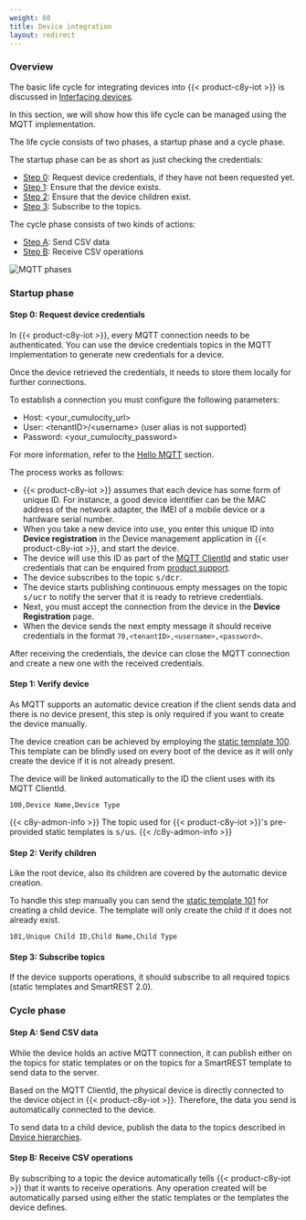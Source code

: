 ```yaml
---
weight: 80
title: Device integration
layout: redirect
---
```


### Overview

The basic life cycle for integrating devices into {{< product-c8y-iot >}} is discussed in [Interfacing devices](/concepts/interfacing-devices).

In this section, we will show how this life cycle can be managed using the MQTT implementation.

The life cycle consists of two phases, a startup phase and a cycle phase.

The startup phase can be as short as just checking the credentials:

* [Step 0](#step-0-request-device-credentials): Request device credentials, if they have not been requested yet.
* [Step 1](#step-1-verify-device): Ensure that the device exists.
* [Step 2](#step-2-verify-children): Ensure that the device children exist.
* [Step 3](#step-3-subscribe-topics): Subscribe to the topics.

The cycle phase consists of two kinds of actions:

* [Step A](#step-a-send-csv-data): Send CSV data
* [Step B](#step-b-receive-csv-operations): Receive CSV operations

![MQTT phases](/images/mqtt/mqttDeviceIntegration.png)


### Startup phase

#### Step 0: Request device credentials

In {{< product-c8y-iot >}}, every MQTT connection needs to be authenticated. You can use the device credentials topics in the MQTT implementation to generate new credentials for a device.

Once the device retrieved the credentials, it needs to store them locally for further connections.

To establish a connection you must configure the following parameters:

- Host: &lt;your&#95;cumulocity_url>
- User: &lt;tenantID>/&lt;username> (user alias is not supported)
- Password: &lt;your&#95;cumulocity_password>

For more information, refer to the [Hello MQTT](/device-integration/mqtt-examples/#hello-mqtt) section.

The process works as follows:

* {{< product-c8y-iot >}} assumes that each device has some form of unique ID. For instance, a good device identifier can be the MAC address of the network adapter, the IMEI of a mobile device or a hardware serial number.
* When you take a new device into use, you enter this unique ID into **Device registration** in the Device management application in {{< product-c8y-iot >}}, and start the device.
* The device will use this ID as part of the [MQTT ClientId](/device-integration/mqtt#mqtt-clientid) and static user credentials that can be enquired from [product support](/welcome/contacting-support).
* The device subscribes to the topic <kbd>s/dcr</kbd>.
* The device starts publishing continuous empty messages on the topic <kbd>s/ucr</kbd> to notify the server that it is ready to retrieve credentials.
* Next, you must accept the connection from the device in the **Device Registration** page.
* When the device sends the next empty message it should receive credentials in the format `70,<tenantID>,<username>,<password>`.

After receiving the credentials, the device can close the MQTT connection and create a new one with the received credentials.

#### Step 1: Verify device

As MQTT supports an automatic device creation if the client sends data and there is no device present, this step is only required if you want to create the device manually.

The device creation can be achieved by employing the [static template 100](/smartrest/mqtt-static-templates/#100). This template can be blindly used on every boot of the device as it will only create the device if it is not already present.

The device will be linked automatically to the ID the client uses with its MQTT ClientId.

```text
100,Device Name,Device Type
```
{{< c8y-admon-info >}}
The topic used for {{< product-c8y-iot >}}'s pre-provided static templates is <kbd>s/us</kbd>.
{{< /c8y-admon-info >}}

#### Step 2: Verify children

Like the root device, also its children are covered by the automatic device creation.

To handle this step manually you can send the [static template 101](/smartrest/mqtt-static-templates/#101) for creating a child device. The template will only create the child if it does not already exist.

```text
101,Unique Child ID,Child Name,Child Type
```

#### Step 3: Subscribe topics

If the device supports operations, it should subscribe to all required topics (static templates and SmartREST 2.0).

### Cycle phase

#### Step A: Send CSV data

While the device holds an active MQTT connection, it can publish either on the topics for static templates or on the topics for a SmartREST template to send data to the server.

Based on the MQTT ClientId, the physical device is directly connected to the device object in {{< product-c8y-iot >}}. Therefore, the data you send is automatically connected to the device.

To send data to a child device, publish the data to the topics described in [Device hierarchies](/device-integration/mqtt/#device-hierarchies).

#### Step B: Receive CSV operations

By subscribing to a topic the device automatically tells {{< product-c8y-iot >}} that it wants to receive operations. Any operation created will be automatically parsed using either the static templates or the templates the device defines.
